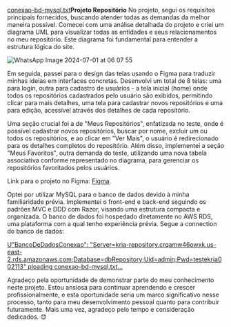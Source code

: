 [conexao-bd-mysql.txt](https://github.com/user-attachments/files/16050621/conexao-bd-mysql.txt)**Projeto Repositório**
No projeto, segui os requisitos principais fornecidos, buscando atender todas as demandas da melhor maneira possível. Comecei com uma análise detalhada do projeto e criei um diagrama UML para visualizar todas as entidades e seus relacionamentos no meu repositório. Este diagrama foi fundamental para entender a estrutura lógica do site.

![WhatsApp Image 2024-07-01 at 06 07 55](https://github.com/annybuch/app-repository/assets/132410900/3e775288-629a-41a3-919f-6bf291467cea)


Em seguida, passei para o design das telas usando o Figma para traduzir minhas ideias em interfaces concretas. Desenvolvi um total de 8 telas: uma para login, outra para cadastro de usuários - a tela inicial (home) onde todos os repositórios cadastrados pelo usuário são exibidos, permitindo clicar para mais detalhes, uma tela para cadastrar novos repositórios e uma para edição, acessível através dos detalhes de cada repositório.

Uma seção crucial foi a de "Meus Repositórios", enfatizada no teste, onde é possível cadastrar novos repositórios, buscar por nome, excluir um ou todos os repositórios, e ao clicar em "Ver Mais", o usuário é redirecionado para os detalhes completos do repositório. Além disso, implementei a seção "Meus Favoritos", outra demanda do teste, utilizando uma nova tabela associativa conforme representado no diagrama, para gerenciar os repositórios favoritados pelos usuários.


Link para o projeto no Figma: [Figma](https://www.figma.com/design/E6kUeZ7GyIeu1oh5sLVScj/Repositorio?node-id=0-1&t=3eYET7hGFVDOnlwq-1).


Optei por utilizar MySQL para o banco de dados devido à minha familiaridade prévia. Implementei o front-end e back-end seguindo os padrões MVC e DDD com Razor, visando uma estrutura compacta e organizada. O banco de dados foi hospedado diretamente no AWS RDS, uma plataforma com a qual tenho experiência prévia. Segue a connection do banco de dados:


[U"BancoDeDadosConexao": "Server=kria-repository.crqamw46owxk.us-east-2.rds.amazonaws.com;Database=dbRepository;Uid=admin;Pwd=testekria002113"
ploading conexao-bd-mysql.txt…]()


Agradeço pela oportunidade de demonstrar parte do meu conhecimento neste projeto. Estou ansiosa para continuar aprendendo e crescer profissionalmente, e esta oportunidade seria um marco significativo nesse processo, tanto para meu desenvolvimento pessoal quanto para contribuir futuramente. Mais uma vez, agradeço pelo tempo e consideração dedicados. 😊
